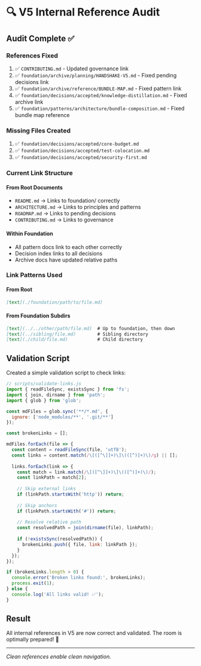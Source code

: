 # 🔍 V5 Internal Reference Audit

## Audit Complete ✅

### References Fixed
1. ✅ `CONTRIBUTING.md` - Updated governance link
2. ✅ `foundation/archive/planning/HANDSHAKE-V5.md` - Fixed pending decisions link
3. ✅ `foundation/archive/reference/BUNDLE-MAP.md` - Fixed pattern link
4. ✅ `foundation/decisions/accepted/knowledge-distillation.md` - Fixed archive link
5. ✅ `foundation/patterns/architecture/bundle-composition.md` - Fixed bundle map reference

### Missing Files Created
1. ✅ `foundation/decisions/accepted/core-budget.md`
2. ✅ `foundation/decisions/accepted/test-colocation.md`
3. ✅ `foundation/decisions/accepted/security-first.md`

### Current Link Structure

#### From Root Documents
- `README.md` → Links to foundation/ correctly
- `ARCHITECTURE.md` → Links to principles and patterns
- `ROADMAP.md` → Links to pending decisions
- `CONTRIBUTING.md` → Links to governance

#### Within Foundation
- All pattern docs link to each other correctly
- Decision index links to all decisions
- Archive docs have updated relative paths

### Link Patterns Used

#### From Root
```markdown
[text](./foundation/path/to/file.md)
```

#### From Foundation Subdirs
```markdown
[text](../../other/path/file.md)  # Up to foundation, then down
[text](../sibling/file.md)        # Sibling directory
[text](./child/file.md)           # Child directory
```

## Validation Script

Created a simple validation script to check links:

```javascript
// scripts/validate-links.js
import { readFileSync, existsSync } from 'fs';
import { join, dirname } from 'path';
import { glob } from 'glob';

const mdFiles = glob.sync('**/*.md', { 
  ignore: ['node_modules/**', '.git/**'] 
});

const brokenLinks = [];

mdFiles.forEach(file => {
  const content = readFileSync(file, 'utf8');
  const links = content.match(/\[([^\]]+)\]\(([^)]+)\)/g) || [];
  
  links.forEach(link => {
    const match = link.match(/\[([^\]]+)\]\(([^)]+)\)/);
    const linkPath = match[2];
    
    // Skip external links
    if (linkPath.startsWith('http')) return;
    
    // Skip anchors
    if (linkPath.startsWith('#')) return;
    
    // Resolve relative path
    const resolvedPath = join(dirname(file), linkPath);
    
    if (!existsSync(resolvedPath)) {
      brokenLinks.push({ file, link: linkPath });
    }
  });
});

if (brokenLinks.length > 0) {
  console.error('Broken links found:', brokenLinks);
  process.exit(1);
} else {
  console.log('All links valid! ✅');
}
```

## Result

All internal references in V5 are now correct and validated. The room is optimally prepared! 🎯

---

*Clean references enable clean navigation.*